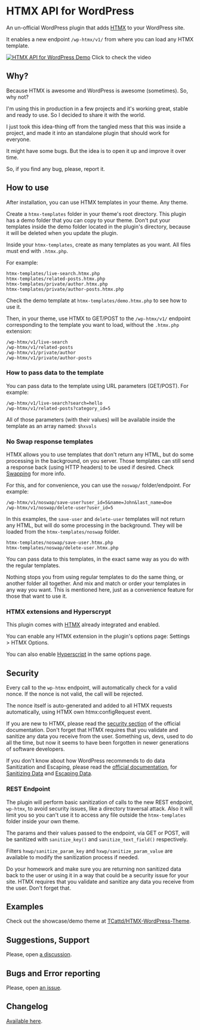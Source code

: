 # HTMX API for WordPress

An un-official WordPress plugin that adds [HTMX](https://htmx.org) to your WordPress site.

It enables a new endpoint `/wp-htmx/v1/` from where you can load any HTMX template.

<p align="center">

[![HTMX API for WordPress Demo](https://img.youtube.com/vi/pDfg-pzhmyE/0.jpg)](https://www.youtube.com/watch?v=pDfg-pzhmyE "HTMX API for WordPress Demo")
Click to check the video

</p>

## Why?

Because HTMX is awesome and WordPress is awesome (sometimes). So, why not?

I'm using this in production in a few projects and it's working great, stable and ready to use. So I decided to share it with the world.

I just took this idea-thing off from the tangled mess that this was inside a project, and made it into an standalone plugin that should work for everyone.

It might have some bugs. But the idea is to open it up and improve it over time.

So, if you find any bug, please, report it.

## How to use

After installation, you can use HTMX templates in your theme. Any theme.

Create a `htmx-templates` folder in your theme's root directory. This plugin has a demo folder that you can copy to your theme. Don't put your templates inside the demo folder located in the plugin's directory, because it will be deleted when you update the plugin.

Inside your `htmx-templates`, create as many templates as you want. All files must end with `.htmx.php`.

For example:

```
htmx-templates/live-search.htmx.php
htmx-templates/related-posts.htmx.php
htmx-templates/private/author.htmx.php
htmx-templates/private/author-posts.htmx.php
```

Check the demo template at `htmx-templates/demo.htmx.php` to see how to use it.


Then, in your theme, use HTMX to GET/POST to the `/wp-htmx/v1/` endpoint corresponding to the template you want to load, without the `.htmx.php` extension:

```
/wp-htmx/v1/live-search
/wp-htmx/v1/related-posts
/wp-htmx/v1/private/author
/wp-htmx/v1/private/author-posts
```

### How to pass data to the template

You can pass data to the template using URL parameters (GET/POST). For example:

```
/wp-htmx/v1/live-search?search=hello
/wp-htmx/v1/related-posts?category_id=5
```

All of those parameters (with their values) will be available inside the template as an array named: `$hxvals`

### No Swap response templates

HTMX allows you to use templates that don't return any HTML, but do some processing in the background, on you server. Those templates can still send a response back (using HTTP headers) to be used if desired. Check [Swapping](https://htmx.org/docs/#swapping) for more info.

For this, and for convenience, you can use the `noswap/` folder/endpoint. For example:

```
/wp-htmx/v1/noswap/save-user?user_id=5&name=John&last_name=Doe
/wp-htmx/v1/noswap/delete-user?user_id=5
```

In this examples, the `save-user` and `delete-user` templates will not return any HTML, but will do some processing in the background. They will be loaded from the `htmx-templates/noswap` folder.

```
htmx-templates/noswap/save-user.htmx.php
htmx-templates/noswap/delete-user.htmx.php
```

You can pass data to this templates, in the exact same way as you do with the regular templates.

Nothing stops you from using regular templates to do the same thing, or another folder all together. And mix and match or order your templates in any way you want. This is mentioned here, just as a convenience feature for those that want to use it.

### HTMX extensions and Hyperscrypt

This plugin comes with [HTMX](https://htmx.org) already integrated and enabled.

You can enable any HTMX extension in the plugin's options page: Settings > HTMX Options.

You can also enable [Hyperscript](https://hyperscript.org) in the same options page.

## Security

Every call to the `wp-htmx` endpoint, will automatically check for a valid nonce. If the nonce is not valid, the call will be rejected.

The nonce itself is auto-generated and added to all HTMX requests automatically, using HTMX own htmx:configRequest event.

If you are new to HTMX, please read the [security section](https://htmx.org/docs/#security) of the official documentation. Don't forget that HTMX requires that you validate and sanitize any data you receive from the user. Something us, devs, used to do all the time, but now it seems to have been forgotten in newer generations of software developers.

If you don't know about how WordPress recommends to do data Sanitization and Escaping, please read the [official documentation](https://developer.wordpress.org/themes/theme-security/data-sanitization-escaping/), for [Sanitizing Data](https://developer.wordpress.org/apis/security/sanitizing/) and [Escaping Data](https://developer.wordpress.org/apis/security/escaping/).

### REST Endpoint

The plugin will perform basic sanitization of calls to the new REST endpoint, `wp-htmx`, to avoid security issues, like a directory traversal attack. Also it will limit you so you can't use it to access any file outside the `htmx-templates` folder inside your own theme.

The params and their values passed to the endpoint, vía GET or POST, will be sanitized with `sanitize_key()` and `sanitize_text_field()` respectively.

Filters `hxwp/sanitize_param_key` and `hxwp/sanitize_param_value` are available to modify the sanitization process if needed.

Do your homework and make sure you are returning non sanitized data back to the user or using it in a way that could be a security issue for your site. HTMX requires that you validate and sanitize any data you receive from the user. Don't forget that.

## Examples

Check out the showcase/demo theme at [TCattd/HTMX-WordPress-Theme](https://github.com/TCattd/HTMX-WordPress-Theme).

## Suggestions, Support

Please, open [a discussion](https://github.com/TCattd/HTMX-API-WP/discussions).

## Bugs and Error reporting

Please, open [an issue](https://github.com/TCattd/HTMX-API-WP/issues).

## Changelog

[Available here](https://github.com/TCattd/HTMX-API-WP/blob/master/CHANGELOG.md).

